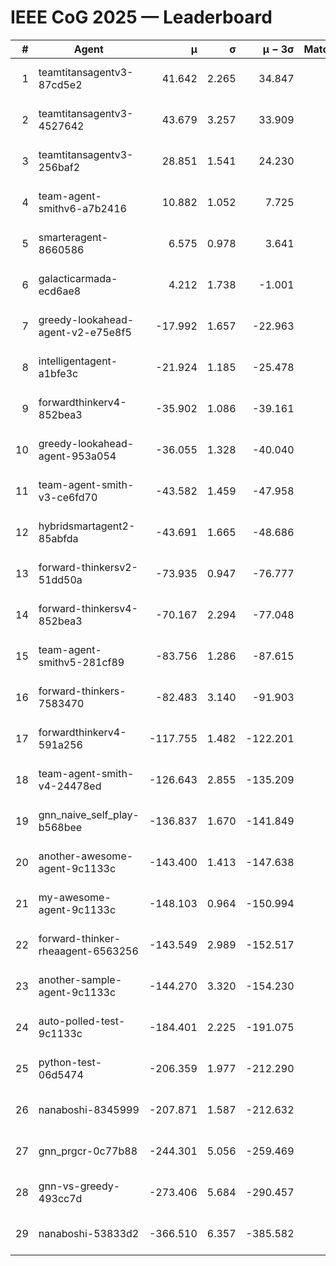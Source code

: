 # IEEE CoG 2025 — Leaderboard

| # | Agent | μ | σ | μ − 3σ | Matches | Updated |
|---:|---|---:|---:|---:|---:|---|
| 1 | teamtitansagentv3-87cd5e2 | 41.642 | 2.265 | 34.847 | 658 | 2025-08-17 17:03 |
| 2 | teamtitansagentv3-4527642 | 43.679 | 3.257 | 33.909 | 740 | 2025-08-17 17:03 |
| 3 | teamtitansagentv3-256baf2 | 28.851 | 1.541 | 24.230 | 698 | 2025-08-17 17:03 |
| 4 | team-agent-smithv6-a7b2416 | 10.882 | 1.052 | 7.725 | 700 | 2025-08-17 17:03 |
| 5 | smarteragent-8660586 | 6.575 | 0.978 | 3.641 | 396 | 2025-08-17 17:03 |
| 6 | galacticarmada-ecd6ae8 | 4.212 | 1.738 | -1.001 | 720 | 2025-08-17 17:03 |
| 7 | greedy-lookahead-agent-v2-e75e8f5 | -17.992 | 1.657 | -22.963 | 820 | 2025-08-17 17:03 |
| 8 | intelligentagent-a1bfe3c | -21.924 | 1.185 | -25.478 | 574 | 2025-08-17 17:03 |
| 9 | forwardthinkerv4-852bea3 | -35.902 | 1.086 | -39.161 | 552 | 2025-08-17 17:03 |
| 10 | greedy-lookahead-agent-953a054 | -36.055 | 1.328 | -40.040 | 620 | 2025-08-17 17:03 |
| 11 | team-agent-smith-v3-ce6fd70 | -43.582 | 1.459 | -47.958 | 660 | 2025-08-17 17:03 |
| 12 | hybridsmartagent2-85abfda | -43.691 | 1.665 | -48.686 | 668 | 2025-08-17 17:03 |
| 13 | forward-thinkersv2-51dd50a | -73.935 | 0.947 | -76.777 | 674 | 2025-08-17 17:03 |
| 14 | forward-thinkersv4-852bea3 | -70.167 | 2.294 | -77.048 | 562 | 2025-08-17 17:03 |
| 15 | team-agent-smithv5-281cf89 | -83.756 | 1.286 | -87.615 | 640 | 2025-08-17 17:03 |
| 16 | forward-thinkers-7583470 | -82.483 | 3.140 | -91.903 | 440 | 2025-08-17 17:03 |
| 17 | forwardthinkerv4-591a256 | -117.755 | 1.482 | -122.201 | 640 | 2025-08-17 17:03 |
| 18 | team-agent-smith-v4-24478ed | -126.643 | 2.855 | -135.209 | 740 | 2025-08-17 17:03 |
| 19 | gnn_naive_self_play-b568bee | -136.837 | 1.670 | -141.849 | 580 | 2025-08-17 17:03 |
| 20 | another-awesome-agent-9c1133c | -143.400 | 1.413 | -147.638 | 560 | 2025-08-17 17:03 |
| 21 | my-awesome-agent-9c1133c | -148.103 | 0.964 | -150.994 | 900 | 2025-08-17 17:03 |
| 22 | forward-thinker-rheaagent-6563256 | -143.549 | 2.989 | -152.517 | 614 | 2025-08-17 17:03 |
| 23 | another-sample-agent-9c1133c | -144.270 | 3.320 | -154.230 | 720 | 2025-08-17 17:03 |
| 24 | auto-polled-test-9c1133c | -184.401 | 2.225 | -191.075 | 540 | 2025-08-17 17:03 |
| 25 | python-test-06d5474 | -206.359 | 1.977 | -212.290 | 560 | 2025-08-17 17:03 |
| 26 | nanaboshi-8345999 | -207.871 | 1.587 | -212.632 | 520 | 2025-08-17 17:03 |
| 27 | gnn_prgcr-0c77b88 | -244.301 | 5.056 | -259.469 | 740 | 2025-08-17 17:03 |
| 28 | gnn-vs-greedy-493cc7d | -273.406 | 5.684 | -290.457 | 620 | 2025-08-17 17:03 |
| 29 | nanaboshi-53833d2 | -366.510 | 6.357 | -385.582 | 680 | 2025-08-17 17:03 |
